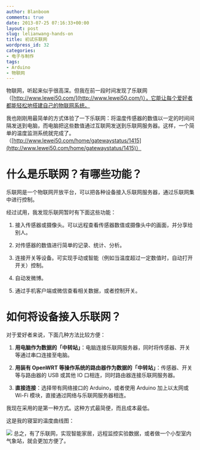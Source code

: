 ```yaml
---
author: Blanboom
comments: true
date: 2013-07-25 07:16:33+00:00
layout: post
slug: lelianwang-hands-on
title: 初试乐联网
wordpress_id: 32
categories:
- 电子与制作
tags:
- Arduino
- 物联网
---
```


物联网，听起来似乎很高深。但我在前一段时间发现了乐联网（[http://www.lewei50.com/](http://www.lewei50.com/)），它能让每个爱好者都能轻松地搭建自己的物联网系统。

我也刚刚用最简单的方式体验了一下乐联网：将温度传感器的数值以一定的时间间隔发送到电脑，而电脑把这些数值通过互联网发送到乐联网服务器。这样，一个简单的温度监测系统就完成了。（[http://www.lewei50.com/home/gatewaystatus/1415](http://www.lewei50.com/home/gatewaystatus/1415)）
<!-- more -->


# 什么是乐联网？有哪些功能？


乐联网是一个物联网开放平台，可以把各种设备接入乐联网服务器，通过乐联网集中进行控制。

经过试用，我发现乐联网暂时有下面这些功能：



	
  1. 接入传感器或摄像头。可以远程查看传感器数值或摄像头中的画面，并分享给别人。

	
  2. 对传感器的数值进行简单的记录、统计、分析。

	
  3. 连接开关等设备。可实现手动或智能（例如当温度超过一定数值时，自动打开开关）控制。

	
  4. 自动发微博。

	
  5. 通过手机客户端或微信查看相关数据，或者控制开关。




# 如何将设备接入乐联网？


对于爱好者来说，下面几种方法比较方便：



	
  1. **用电脑作为数据的「中转站」**：电脑连接乐联网服务器，同时将传感器、开关等通过串口连接至电脑。

	
  2. **用装有 OpenWRT 等操作系统的路由器作为数据的「中转站」**：传感器、开关等与路由器的 USB 或其他 IO 口相连，同时路由器连接乐联网服务器。

	
  3. **直接连接**：选择带有网络接口的 Arduino，或者使用 Arduino 加上以太网或 Wi-Fi 模块，直接通过网络与乐联网服务器相连。


我现在采用的是第一种方式。这种方式最简便，而且成本最低。

这是我的寝室的温度曲线图：

[![](/images/2013/07/Lelianwang.png)](http://www.lewei50.com/home/gatewaystatus/1415)
总之，有了乐联网，实现智能家居，远程监控实验数据，或者做一个小型室内气象站，就会更加方便了。
